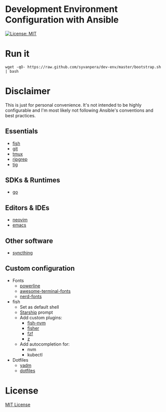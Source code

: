 Development Environment Configuration with Ansible
==================================================

[![License: MIT](https://img.shields.io/badge/license-MIT%20License-blue.svg)](https://raw.githubusercontent.com/syvanpera/dev-env/master/LICENSE)

# Run it
```shell
wget -qO- https://raw.github.com/syvanpera/dev-env/master/bootstrap.sh | bash
```

# Disclaimer
This is just for personal convenience. It's not intended to be highly configurable and I'm most likely not following Ansible's conventions and best practices.

## Essentials
* [fish](https://fishshell.com/)
* [git](https://git-scm.com/)
* [tmux](https://github.com/tmux/tmux/)
* [ripgrep](https://github.com/BurntSushi/ripgrep)
* [tig](https://jonas.github.io/tig/)

## SDKs & Runtimes
* [go](https://golang.org/)

## Editors & IDEs
* [neovim](https://neovim.io/)
* [emacs](https://www.gnu.org/software/emacs/)

## Other software
* [syncthing](https://syncthing.net/)

## Custom configuration
* Fonts
    * [powerline](https://github.com/powerline/powerline)
    * [awesome-terminal-fonts](https://github.com/gabrielelana/awesome-terminal-fonts)
    * [nerd-fonts](https://www.nerdfonts.com/)
* fish
    * Set as default shell
    * [Starship](https://starship.rs/) prompt
    * Add custom plugins:
        * [fish-nvm](https://github.com/jorgebucaran/fish-nvm)
        * [fisher](https://github.com/jorgebucaran/fisher)
        * [fzf](https://github.com/jethrokuan/fzf)
        * [z](https://github.com/jethrokuan/z)
    * Add autocompletion for:
        * nvm
        * kubectl
* Dotfiles
    * [yadm](https://yadm.io/)
    * [dotfiles](https://github.com/syvanpera/dotfiles)

# License
[MIT License](LICENSE)

